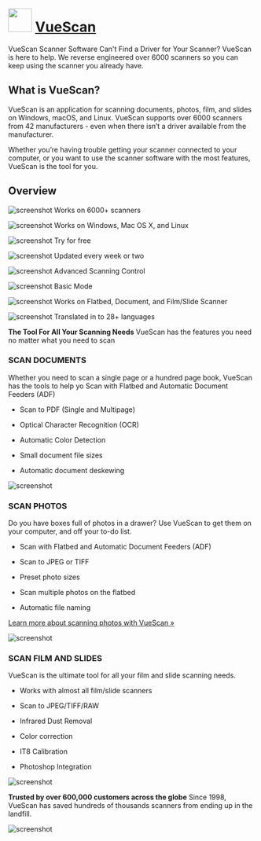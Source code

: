 ﻿# <img src="https://cdn.jsdelivr.net/gh/chtof/chocolatey-packages/automatic/vuescan/vuescan.png" width="48" height="48"/> [VueScan](https://chocolatey.org/packages/vuescan)

VueScan Scanner Software
Can't Find a Driver for Your Scanner?
VueScan is here to help. We reverse engineered over 6000 scanners so you can keep using the scanner you already have.

## What is VueScan?
VueScan is an application for scanning documents, photos, film, and slides on Windows, macOS, and Linux. VueScan supports over 6000 scanners from 42 manufacturers - even when there isn’t a driver available from the manufacturer.

Whether you’re having trouble getting your scanner connected to your computer, or you want to use the scanner software with the most features, VueScan is the tool for you.

## Overview
![screenshot](https://cdn.jsdelivr.net/gh/chtof/chocolatey-packages/automatic/vuescan/screenshot1.png) Works on 6000+ scanners

![screenshot](https://cdn.jsdelivr.net/gh/chtof/chocolatey-packages/automatic/vuescan/screenshot2.png) Works on Windows, Mac OS X, and Linux

![screenshot](https://cdn.jsdelivr.net/gh/chtof/chocolatey-packages/automatic/vuescan/screenshot3.png) Try for free

![screenshot](https://cdn.jsdelivr.net/gh/chtof/chocolatey-packages/automatic/vuescan/screenshot4.png) Updated every week or two

![screenshot](https://cdn.jsdelivr.net/gh/chtof/chocolatey-packages/automatic/vuescan/screenshot5.png) Advanced Scanning Control

![screenshot](https://cdn.jsdelivr.net/gh/chtof/chocolatey-packages/automatic/vuescan/screenshot6.png) Basic Mode

![screenshot](https://cdn.jsdelivr.net/gh/chtof/chocolatey-packages/automatic/vuescan/screenshot7.png) Works on Flatbed, Document, and Film/Slide Scanner

![screenshot](https://cdn.jsdelivr.net/gh/chtof/chocolatey-packages/automatic/vuescan/screenshot8.png) Translated in to 28+ languages

**The Tool For All Your Scanning Needs**
VueScan has the features you need no matter what you need to scan

### SCAN DOCUMENTS
Whether you need to scan a single page or a hundred page book, VueScan has the tools to help yo Scan with Flatbed and Automatic Document Feeders (ADF)

- Scan to PDF (Single and Multipage)

- Optical Character Recognition (OCR)

- Automatic Color Detection

- Small document file sizes

- Automatic document deskewing

![screenshot](https://cdn.jsdelivr.net/gh/chtof/chocolatey-packages/automatic/vuescan/screenshotA.png)

### SCAN PHOTOS
Do you have boxes full of photos in a drawer? Use VueScan to get them on your computer, and off your to-do list.

- Scan with Flatbed and Automatic Document Feeders (ADF)

- Scan to JPEG or TIFF

- Preset photo sizes

- Scan multiple photos on the flatbed

- Automatic file naming

[Learn more about scanning photos with VueScan »](https://www.hamrick.com/photo-scanning-software.html#features)

![screenshot](https://cdn.jsdelivr.net/gh/chtof/chocolatey-packages/automatic/vuescan/screenshotB.png)

### SCAN FILM AND SLIDES
VueScan is the ultimate tool for all your film and slide scanning needs.

- Works with almost all film/slide scanners

- Scan to JPEG/TIFF/RAW

- Infrared Dust Removal

- Color correction

- IT8 Calibration

- Photoshop Integration

![screenshot](https://cdn.jsdelivr.net/gh/chtof/chocolatey-packages/automatic/vuescan/screenshotC.png)

**Trusted by over 600,000 customers across the globe**
Since 1998, VueScan has saved hundreds of thousands scanners from ending up in the landfill.

![screenshot](https://cdn.jsdelivr.net/gh/chtof/chocolatey-packages/automatic/vuescan/screenshot.gif)